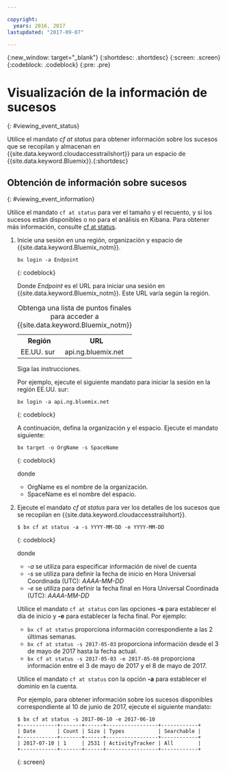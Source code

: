 ```yaml
---

copyright:
  years: 2016, 2017
lastupdated: "2017-09-07"

---
```


{:new_window: target="_blank"}
{:shortdesc: .shortdesc}
{:screen: .screen}
{:codeblock: .codeblock}
{:pre: .pre}

# Visualización de la información de sucesos
{: #viewing_event_status}

Utilice el mandato *cf at status* para obtener información sobre los sucesos que se recopilan y almacenan en {{site.data.keyword.cloudaccesstrailshort}} para un espacio de {{site.data.keyword.Bluemix}}.{:shortdesc}

## Obtención de información sobre sucesos
{: #viewing_event_information}

Utilice el mandato `cf at status` para ver el tamaño y el recuento, y si los sucesos están disponibles o no para el análisis en Kibana. Para obtener más información, consulte [cf at status](/docs/services/cloud-activity-tracker/cli/at_cli.html#status).

1. Inicie una sesión en una región, organización y espacio de {{site.data.keyword.Bluemix_notm}}.  

    ```
    bx login -a Endpoint
    ```
    {: codeblock}
	
	Donde *Endpoint* es el URL para iniciar una sesión en {{site.data.keyword.Bluemix_notm}}. Este URL varía según la región. 
	
	<table>
	    <caption>Obtenga una lista de puntos finales para acceder a {{site.data.keyword.Bluemix_notm}}</caption>
		<tr>
		  <th>Región</th>
		  <th>URL</th>
		</tr>
		<tr>
		  <td>EE.UU. sur</td>
		  <td>api.ng.bluemix.net</td>
		</tr>
	</table>

    Siga las instrucciones.  

    Por ejemplo, ejecute el siguiente mandato para iniciar la sesión en la región EE.UU. sur: 
	
	```
	bx login -a api.ng.bluemix.net
	```
	{: codeblock}
	
	A continuación, defina la organización y el espacio. Ejecute el mandato siguiente:

    ```
    bx target -o OrgName -s SpaceName
    ```
   {: codeblock}

    donde 

    * OrgName es el nombre de la organización.
    * SpaceName es el nombre del espacio.
    
2. Ejecute el mandato *cf at status* para ver los detalles de los sucesos que se recopilan en {{site.data.keyword.cloudaccesstrailshort}}.

    ```
    $ bx cf at status -a -s YYYY-MM-DD -e YYYY-MM-DD
    ```
    {: codeblock}
    
    donde 
    
    * *-a* se utiliza para especificar información de nivel de cuenta
    * *-s* se utiliza para definir la fecha de inicio en Hora Universal Coordinada (UTC): *AAAA-MM-DD*
    * *-e* se utiliza para definir la fecha final en Hora Universal Coordinada (UTC): *AAAA-MM-DD*
    	
	Utilice el mandato `cf at status` con las opciones **-s** para establecer el día de inicio y **-e** para establecer la fecha final. Por ejemplo: 

    * `bx cf at status` proporciona información correspondiente a las 2 últimas semanas.
    * `bx cf at status -s 2017-05-03` proporciona información desde el 3 de mayo de 2017 hasta la fecha actual. 
    * `bx cf at status -s 2017-05-03 -e 2017-05-08` proporciona información entre el 3 de mayo de 2017 y el 8 de mayo de 2017. 
 
    Utilice el mandato `cf at status` con la opción **-a** para establecer el dominio en la cuenta. 
	
    Por ejemplo, para obtener información sobre los sucesos disponibles correspondiente al 10 de junio de 2017, ejecute el siguiente mandato: 
    
    ```
    $ bx cf at status -s 2017-06-10 -e 2017-06-10
    +------------+-------+------+-----------------+------------+
    | Date       | Count | Size | Types           | Searchable |
    +------------+-------+------+-----------------+------------+
    | 2017-07-10 | 1     | 2531 | ActivityTracker | All        |
    +------------+-------+------+-----------------+------------+
    ```
    {: screen}
	














